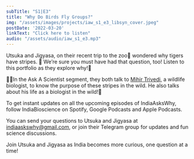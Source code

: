```yaml
---
subTitle: "S1|E3" 
title: "Why Do Birds Fly Groups?"
img: "/assets/images/projects/iaw_s1_e3_libsyn_cover.jpeg"
postDate: '2022-03-20'
linkText: "Click here to listen"
audio: "/assets/audio/iaw_s1_e3.mp3"
---
```


Utsuka and Jigyasa, on their recent trip to the zoo🐯 wondered why tigers have stripes. 🤔 We’re sure you must have had that question, too! Listen to this portfolio as they explore why!🐅

👨‍🔬In the Ask A Scientist segment, they both talk to [Mihir Trivedi](https://​jigyasa​-csir​.in/​c​c​m​b​/​t​2​-​m​3​/​m​o​d​u​l​e​/​c​o​n​t​e​n​t.pdf), a wildlife biologist, to know the purpose of these stripes in the wild. He also talks about his life as a biologist in the wild!🐾

To get instant updates on all the upcoming episodes of IndiaAsksWhy, follow IndiaBioscience on Spotify, Google Podcasts and Apple Podcasts. 

You can send your questions to Utsuka and Jigyasa at [indiaaskswhy@gmail.com](indiaaskswhy@​gmail.​com), or join their Telegram group for updates and fun science discussions.

Join Utsuka and Jigyasa as India becomes more curious, one question at a time!